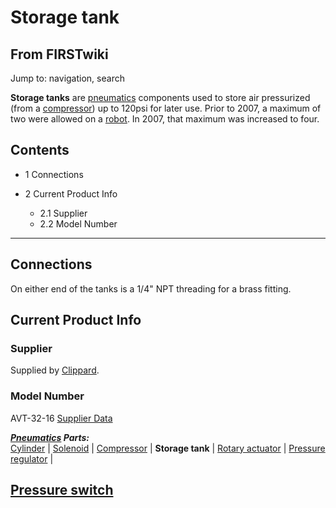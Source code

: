 # Storage tank

## From FIRSTwiki

Jump to: navigation, search

**Storage tanks** are [pneumatics](pneumatics) components used to store air pressurized (from a [compressor](Compressor "Compressor")) up to 120psi for later use. Prior to 2007, a maximum of two were allowed on a [robot](robot). In 2007, that maximum was increased to four.

## Contents

- 1 Connections
- 2 Current Product Info

  - 2.1 Supplier
  - 2.2 Model Number

--------------------------------------------------------------------------------

## Connections

On either end of the tanks is a 1/4" NPT threading for a brass fitting.

## Current Product Info

### Supplier

Supplied by [Clippard](http://www.clippard.com "http://www.clippard.com").

### Model Number

AVT-32-16 [Supplier Data](http://www.clippard.com/store/display_details.asp?sku=AVT-32-16 "http://www.clippard.com/store/display_details.asp?sku=AVT-32-16")

_**[Pneumatics](pneumatics) Parts:**_<br>
[Cylinder](Cylinder "Cylinder") | [Solenoid](Solenoid "Solenoid") | [Compressor](Compressor "Compressor") | **Storage tank** | [Rotary actuator](Rotary_actuator "Rotary actuator") | [Pressure regulator](Pressure_regulator "Pressure regulator") |

## [Pressure switch](Pressure_switch "Pressure switch")
